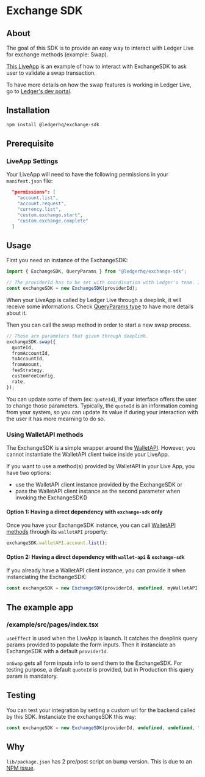 # Exchange SDK

## About

The goal of this SDK is to provide an easy way to interact with Ledger Live for exchange methods (example: Swap).

[This LiveApp](https://github.com/LedgerHQ/exchange-sdk/blob/main/example) is an example of how to interact with ExchangeSDK to ask user to validate a swap transaction.

To have more details on how the swap features is working in Ledger Live, go to [Ledger's dev portal](https://developers.ledger.com/docs/swap/howto/providers-liveapp/).

## Installation

```bash
npm install @ledgerhq/exchange-sdk
```

## Prerequisite

### LiveApp Settings

Your LiveApp will need to have the following permissions in your `manifest.json` file:

```json
  "permissions": [
    "account.list",
    "account.request",
    "currency.list",
    "custom.exchange.start",
    "custom.exchange.complete"
  ]
```

## Usage

First you need an instance of the ExchangeSDK:

```js
import { ExchangeSDK, QueryParams } from "@ledgerhq/exchange-sdk";

// The providerId has to be set with coordination with Ledger's team. It is your unique identifier when interacting with Ledger Live.
const exchangeSDK = new ExchangeSDK(providerId);
```

When your LiveApp is called by Ledger Live through a deeplink, it will receive some informations. Check [QueryParams type](https://github.com/LedgerHQ/exchange-sdk/blob/main/lib/src/liveapp.ts) to have more details about it.

Then you can call the swap method in order to start a new swap process.

```js
// Those are parameters that given through deeplink.
exchangeSDK.swap({
  quoteId,
  fromAccountId,
  toAccountId,
  fromAmount,
  feeStrategy,
  customFeeConfig,
  rate,
});
```

You can update some of them (ex: `quoteId`), if your interface offers the user to change those parameters.
Typically, the `quoteId` is an information coming from your system, so you can update its value if during your interaction with the user it has more mearning to do so.

### Using WalletAPI methods

The ExchangeSDK is a simple wrapper around the [WalletAPI](https://github.com/LedgerHQ/wallet-api). However, you cannot instantiate the WalletAPI client twice inside your LiveApp.

If you want to use a method(s) provided by WalletAPI in your Live App, you have two options:

- use the WalletAPI client instance provided by the ExchangeSDK or
- pass the WalletAPI client instance as the second parameter when invoking the ExchangeSDK()

#### Option 1: Having a direct dependency with `exchange-sdk` only

Once you have your ExchangeSDK instance, you can call [WalletAPI methods](https://github.com/LedgerHQ/wallet-api/tree/main/packages/client) through its `walletAPI` property:

```js
exchangeSDK.walletAPI.account.list();
```

#### Option 2: Having a direct dependency with `wallet-api` & `exchange-sdk`

If you already have a WalletAPI client instance, you can provide it when instanciating the ExchangeSDK:

```js
const exchangeSDK = new ExchangeSDK(providerId, undefined, myWalletAPI);
```

## The example app

### /example/src/pages/index.tsx

`useEffect` is used when the LiveApp is launch.
It catches the deeplink query params provided to populate the form inputs.
Then it instanciate an ExchangeSDK with a default `providerId`.

`onSwap` gets all form inputs info to send them to the ExchangeSDK.
For testing purpose, a default `quoteId` is provided, but in Production this query param is mandatory.

## Testing
You can test your integration by setting a custom url for the backend called by this SDK.
Instanciate the exchangeSDK this way:
```js
const exchangeSDK = new ExchangeSDK(providerId, undefined, undefined, "https://custom-url.swap.test");
```

## Why

`lib/package.json` has 2 pre/post script on bump version. This is due to an [NPM issue](https://github.com/npm/npm/issues/9111).
